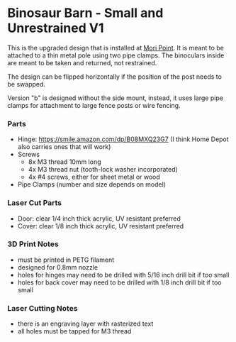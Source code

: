 # Binosaur Barn - Small and Unrestrained V1

This is the upgraded design that is installed at [Mori Point](https://goo.gl/maps/wpSysAgYLS7mhGZ39). It is meant to be attached to a thin metal pole using two pipe clamps. The binoculars inside are meant to be taken and returned, not restrained.

The design can be flipped horizontally if the position of the post needs to be swapped.

Version "b" is designed without the side mount, instead, it uses large pipe clamps for attachment to large fence posts or wire fencing.

### Parts

 * Hinge: https://smile.amazon.com/dp/B08MXQ23G7 (I think Home Depot also carries ones that will work)
 * Screws
   * 8x M3 thread 10mm long
   * 4x M3 thread nut (tooth-lock washer incorporated)
   * 4x #4 screws, either for sheet metal or wood
 * Pipe Clamps (number and size depends on model)

### Laser Cut Parts

 * Door: clear 1/4 inch thick acrylic, UV resistant preferred
 * Cover: clear 1/8 inch thick acrylic, UV resistant preferred

### 3D Print Notes

 * must be printed in PETG filament
 * designed for 0.8mm nozzle
 * holes for hinges may need to be drilled with 5/16 inch drill bit if too small
 * holes for back cover may need to be drilled with 1/8 inch drill bit if too small

### Laser Cutting Notes

 * there is an engraving layer with rasterized text
 * all holes must be tapped for M3 thread
